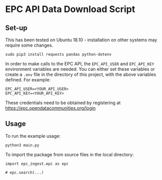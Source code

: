 # EPC API Data Download Script

## Set-up

This has been tested on Ubuntu 18.10 - installation on other systems may require some changes.

```
sudo pip3 install requests pandas python-dotenv
```

In order to make calls to the EPC API, the `EPC_API_USER` and `EPC_API_KEY` environment variables are needed. You can either set these variables or create a `.env` file in the directory of this project, with the above variables defined.
For example:
```
EPC_API_USER=<YOUR_API_USER>
EPC_API_KEY=<YOUR_API_KEY>
```
These credentials need to be obtained by registering at https://epc.opendatacommunities.org/login

## Usage

To run the example usage:
```
python3 main.py
```

To import the package from source files in the local directory:
```
import epc_ingest.epc as epc

# epc.search(...)
```
